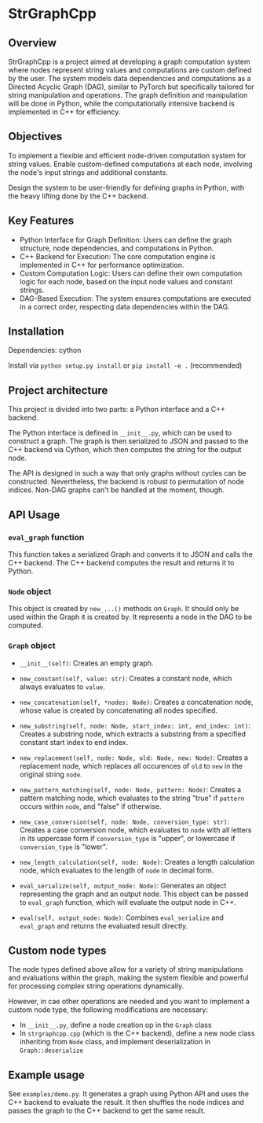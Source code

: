# StrGraphCpp

## Overview
StrGraphCpp is a project aimed at developing a graph computation system where nodes
represent string values and computations are custom defined by the user. The system models
data dependencies and computations as a Directed Acyclic Graph (DAG), similar to PyTorch but
specifically tailored for string manipulation and operations. The graph definition and
manipulation will be done in Python, while the computationally intensive backend is
implemented in C++ for efficiency.

## Objectives

To implement a flexible and efficient node-driven computation system for string values.
Enable custom-defined computations at each node, involving the node's input strings and
additional constants.

Design the system to be user-friendly for defining graphs in Python, with the heavy lifting done
by the C++ backend.

## Key Features

* Python Interface for Graph Definition: Users can define the graph structure, node dependencies,
and computations in Python.
* C++ Backend for Execution: The core computation engine is implemented in C++ for
performance optimization.
* Custom Computation Logic: Users can define their own computation logic for each node, based
on the input node values and constant strings.
* DAG-Based Execution: The system ensures computations are executed in a correct order,
respecting data dependencies within the DAG.

## Installation

Dependencies: cython

Install via `python setup.py install` or `pip install -e .` (recommended)

## Project architecture

This project is divided into two parts: a Python interface and a C++ backend.

The Python interface is defined in `__init__.py`, which can be used to construct a graph.
The graph is then serialized to JSON and passed to the C++ backend via Cython, which then
computes the string for the output node.

The API is designed in such a way that only graphs without cycles can be constructed.
Nevertheless, the backend is robust to permutation of node indices. Non-DAG graphs can't
be handled at the moment, though.

## API Usage

### `eval_graph` function

This function takes a serialized Graph and converts it to JSON and calls the C++ backend. The C++ backend computes the result and returns it to Python.

### `Node` object

This object is created by `new_...()` methods on `Graph`. It should only be used within the Graph it is created by. It represents a node in the DAG to be computed.

### `Graph` object

* `__init__(self)`: Creates an empty graph.

* `new_constant(self, value: str)`: Creates a constant node, which always evaluates to `value`.

* `new_concatenation(self, *nodes: Node)`: Creates a concatenation node, whose value is created by concatenating all nodes specified.

* `new_substring(self, node: Node, start_index: int, end_index: int)`: Creates a substring node, which extracts a substring from a specified constant start index to end index.

* `new_replacement(self, node: Node, old: Node, new: Node)`: Creates a replacement node, which replaces all occurences of `old` to `new` in the original string `node`.

* `new_pattern_matching(self, node: Node, pattern: Node)`: Creates a pattern matching node, which evaluates to the string "true" if `pattern` occurs within `node`, and "false" if otherwise.

* `new_case_conversion(self, node: Node, conversion_type: str)`: Creates a case conversion node, which evaluates to `node` with all letters in its uppercase form if `conversion_type` is "upper", or lowercase if `conversion_type` is "lower".

* `new_length_calculation(self, node: Node)`: Creates a length calculation node, which evaluates to the length of `node` in decimal form.

* `eval_serialize(self, output_node: Node)`: Generates an object representing the graph and an output node. This object can be passed to `eval_graph` function, which will evaluate the output node in C++.

* `eval(self, output_node: Node)`: Combines `eval_serialize` and `eval_graph` and returns the evaluated result directly.

## Custom node types

The node types defined above allow for a variety of string manipulations and evaluations within the graph, making the system flexible and powerful for processing complex string operations dynamically.

However, in cae other operations are needed and you want to implement a custom node type, the following modifications are necessary:

* In `__init__.py`, define a node creation op in the `Graph` class
* In `strgraphcpp.cpp` (which is the C++ backend), define a new node class inheriting from `Node` class, and implement deserialization in `Graph::deserialize`

## Example usage

See `examples/demo.py`. It generates a graph using Python API and uses the C++ backend
to evaluate the result. It then shuffles the node indices and passes the graph to the C++
backend to get the same result.